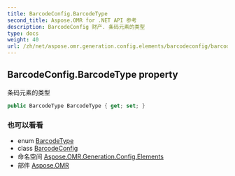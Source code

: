 ```yaml
---
title: BarcodeConfig.BarcodeType
second_title: Aspose.OMR for .NET API 参考
description: BarcodeConfig 财产. 条码元素的类型
type: docs
weight: 40
url: /zh/net/aspose.omr.generation.config.elements/barcodeconfig/barcodetype/
---
```

## BarcodeConfig.BarcodeType property

条码元素的类型

```csharp
public BarcodeType BarcodeType { get; set; }
```

### 也可以看看

* enum [BarcodeType](../../../aspose.omr.generation.config.enums/barcodetype/)
* class [BarcodeConfig](../)
* 命名空间 [Aspose.OMR.Generation.Config.Elements](../../barcodeconfig/)
* 部件 [Aspose.OMR](../../../)


